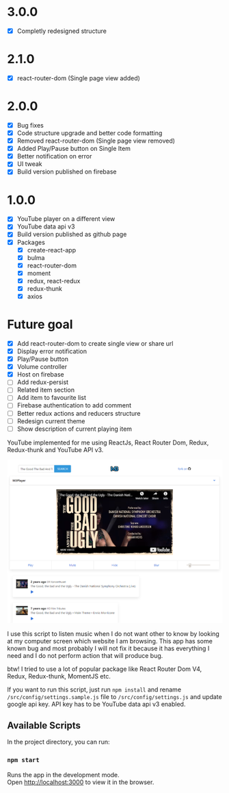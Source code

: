 # 3.0.0

- [x] Completly redesigned structure

# 2.1.0

- [x] react-router-dom (Single page view added)

# 2.0.0

- [x] Bug fixes
- [x] Code structure upgrade and better code formatting
- [x] Removed react-router-dom (Single page view removed)
- [x] Added Play/Pause button on Single Item
- [x] Better notification on error
- [x] UI tweak
- [x] Build version published on firebase

# 1.0.0

- [x] YouTube player on a different view
- [x] YouTube data api v3
- [x] Build version published as github page
- [x] Packages
  - [x] create-react-app
  - [x] bulma
  - [x] react-router-dom
  - [x] moment
  - [x] redux, react-redux
  - [x] redux-thunk
  - [x] axios

# Future goal

- [x] Add react-router-dom to create single view or share url
- [x] Display error notification
- [x] Play/Pause button
- [x] Volume controller
- [x] Host on firebase
- [ ] Add redux-persist
- [ ] Related item section
- [ ] Add item to favourite list
- [ ] Firebase authentication to add comment
- [ ] Better redux actions and reducers structure
- [ ] Redesign current theme
- [ ] Show description of current playing item

YouTube implemented for me using ReactJs, React Router Dom, Redux, Redux-thunk and YouTube API v3.

![Screenshot](screenshot.png)

I use this script to listen music when I do not want other to know by looking at my computer screen which website I am browsing. This app has some known bug and most probably I will not fix it because it has everything I need and I do not perform action that will produce bug.

btw! I tried to use a lot of popular package like React Router Dom V4, Redux, Redux-thunk, MomentJS etc.

If you want to run this script, just run `npm install` and rename `/src/config/settings.sample.js` file to `/src/config/settings.js` and update google api key. API key has to be YouTube data api v3 enabled.

## Available Scripts

In the project directory, you can run:

### `npm start`

Runs the app in the development mode.<br />
Open [http://localhost:3000](http://localhost:3000) to view it in the browser.
